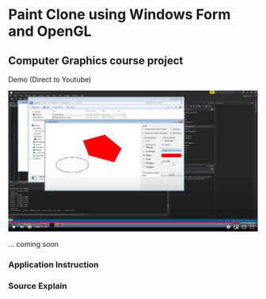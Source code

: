# Paint Clone using Windows Form and OpenGL

## Computer Graphics course project

Demo (Direct to Youtube)

[![Everything Is AWESOME](youtube.PNG)](https://www.youtube.com/watch?v=xLoKmvHpaUM "Everything Is AWESOME")

... coming soon

### Application Instruction

### Source Explain
